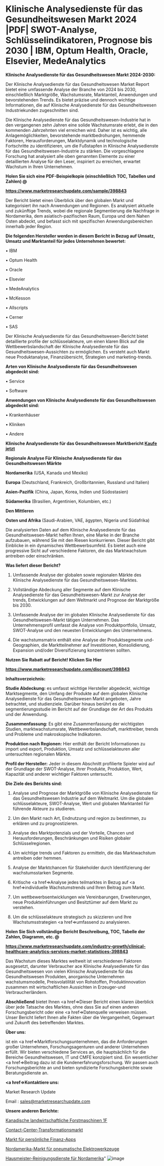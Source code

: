 # Klinische Analysedienste für das Gesundheitswesen Markt 2024 |PDF| SWOT-Analyse, Schlüsselindikatoren, Prognose bis 2030 | IBM, Optum Health, Oracle, Elsevier, MedeAnalytics

<strong>Klinische Analysedienste für das Gesundheitswesen Markt 2024-2030:</strong>

Der Klinische Analysedienste für das Gesundheitswesen Market Report bietet eine umfassende Analyse der Branche von 2024 bis 2030, einschließlich Marktgröße, Wachstumsrate, Marktanteil, Anwendungen und bevorstehenden Trends. Es bietet präzise und dennoch wichtige Informationen, die auf Klinische Analysedienste für das Gesundheitswesen Industriekunden zugeschnitten sind.

Die Klinische Analysedienste für das Gesundheitswesen-Industrie hat in den vergangenen zehn Jahren eine solide Wachstumsrate erlebt, die in den kommenden Jahrzehnten viel erreichen wird. Daher ist es wichtig, alle Anlagemöglichkeiten, bevorstehende marktbedrohungen, hemmende Faktoren, Herausforderungen, Marktdynamik und technologische Fortschritte zu identifizieren, um die Fußstapfen in Klinische Analysedienste für das Gesundheitswesen-Industrie zu stärken. Die vorgeschlagene Forschung hat analysiert alle oben genannten Elemente zu einer detaillierten Analyse für den Leser, inspiriert zu erreichen, erwartet Wachstum in Ihren Unternehmen.



<strong>Holen Sie sich eine PDF-Beispielkopie (einschließlich TOC, Tabellen und Zahlen) @
</strong>

<strong><a href=https://www.marketresearchupdate.com/sample/398843>

<strong>https://www.marketresearchupdate.com/sample/398843</u></font></a></strong></strong>

Der Bericht bietet einen Überblick über den globalen Markt und kategorisiert ihn nach Anwendungen und Regionen. Es analysiert aktuelle und zukünftige Trends, wobei die regionale Segmentierung die Nachfrage in Nordamerika, dem asiatisch-pazifischen Raum, Europa und dem Nahen Osten abdeckt, und befasst sich mit spezifischen Anwendungsbereichen innerhalb jeder Region.



<strong>Die folgenden Hersteller werden in diesem Bericht in Bezug auf Umsatz, Umsatz und Marktanteil für jedes Unternehmen bewertet:</strong>

• IBM

• Optum Health

• Oracle

• Elsevier

• MedeAnalytics

• McKesson

• Allscripts

• Cerner

• SAS

Der Klinische Analysedienste für das Gesundheitswesen-Bericht bietet detaillierte profile der schlüsselakteure, um einen klaren Blick auf die Wettbewerbslandschaft der Klinische Analysedienste für das Gesundheitswesen-Aussichten zu ermöglichen. Es versteht auch Markt neue Produktanalyse, Finanzübersicht, Strategien und marketing-trends.



<strong>Arten von Klinische Analysedienste für das Gesundheitswesen abgedeckt sind:</strong>

• Service

• Software



<strong>Anwendungen von Klinische Analysedienste für das Gesundheitswesen abgedeckt sind:</strong>

• Krankenhäuser

• Kliniken

• Andere



<strong>Klinische Analysedienste für das Gesundheitswesen Marktbericht <a href=https://www.marketresearchupdate.com/buynow/398843>Kaufe jetzt</a></strong>



<strong>Regionale Analyse Für Klinische Analysedienste für das Gesundheitswesen Märkte</strong>



<strong>Nordamerika</strong> (USA, Kanada und Mexiko)



<strong>Europa</strong> (Deutschland, Frankreich, Großbritannien, Russland und Italien)



<strong>Asien-Pazifik</strong> (China, Japan, Korea, Indien und Südostasien)



<strong>Südamerika</strong> (Brasilien, Argentinien, Kolumbien, etc.)



<strong>Den Mittleren</strong> 

<strong>Osten und Afrika</strong> (Saudi-Arabien, VAE, ägypten, Nigeria und Südafrika)

Die analysierten Daten auf dem Klinische Analysedienste für das Gesundheitswesen-Markt helfen Ihnen, eine Marke in der Branche aufzubauen, während Sie mit den Riesen konkurrieren. Dieser Bericht gibt Einblicke in ein dynamisches Wettbewerbsumfeld. Es bietet auch eine progressive Sicht auf verschiedene Faktoren, die das Marktwachstum antreiben oder einschränken.



<strong>Was liefert dieser Bericht?</strong>

1. Umfassende Analyse der globalen sowie regionalen Märkte des Klinische Analysedienste für das Gesundheitswesen-Marktes.

2. Vollständige Abdeckung aller Segmente auf dem Klinische Analysedienste für das Gesundheitswesen-Markt zur Analyse der trends, Entwicklungen auf dem Weltmarkt und Prognose der Marktgröße bis 2030.

3. Umfassende Analyse der im globalen Klinische Analysedienste für das Gesundheitswesen-Markt tätigen Unternehmen. Das Unternehmensprofil umfasst die Analyse von Produktportfolio, Umsatz, SWOT-Analyse und den neuesten Entwicklungen des Unternehmens.

4. Die wachstumsmatrix enthält eine Analyse der Produktsegmente und-Geographien, die Marktteilnehmer auf Investitionen, Konsolidierung, Expansion und/oder Diversifizierung konzentrieren sollten.



<strong>Nutzen Sie Rabatt auf Bericht! Klicken Sie Hier
</strong>

<strong><a href=https://www.marketresearchupdate.com/discount/398843>https://www.marketresearchupdate.com/discount/398843</b></u></font></strong></a>



<strong>Inhaltsverzeichnis:</strong>



<strong>Studie Abdeckung:</strong> es umfasst wichtige Hersteller abgedeckt, wichtige Marktsegmente, den Umfang der Produkte auf dem globalen Klinische Analysedienste für das Gesundheitswesen Markt angeboten, Jahre betrachtet, und studienziele. Darüber hinaus berührt es die segmentierungsstudie im Bericht auf der Grundlage der Art des Produkts und der Anwendung.



<strong>Zusammenfassung:</strong> Es gibt eine Zusammenfassung der wichtigsten Studien, marktwachstumsrate, Wettbewerbslandschaft, markttreiber, trends und Probleme und makroskopische Indikatoren.



<strong>Produktion nach Regionen:</strong> Hier enthält der Bericht Informationen zu import und export, Produktion, Umsatz und schlüsselakteuren aller untersuchten regionalen Märkte.



<strong>Profil der Hersteller:</strong> Jeder in diesem Abschnitt profilierte Spieler wird auf der Grundlage der SWOT-Analyse, Ihrer Produkte, Produktion, Wert, Kapazität und anderer wichtiger Faktoren untersucht.



<strong>Die Ziele des Berichts sind:</strong>

1) Analyse und Prognose der Marktgröße von Klinische Analysedienste für das Gesundheitswesen Industrie auf dem Weltmarkt.
Um die globalen schlüsselakteure, SWOT-Analyse, Wert und globalen Marktanteil für führende Akteure zu studieren.

2) Um den Markt nach Art, Endnutzung und region zu bestimmen, zu erklären und zu prognostizieren.

3) Analyse des Marktpotenzials und der Vorteile, Chancen und Herausforderungen, Beschränkungen und Risiken globaler Schlüsselregionen.

4) Um wichtige trends und Faktoren zu ermitteln, die das Marktwachstum antreiben oder hemmen.

5) Analyse der Marktchancen für Stakeholder durch Identifizierung der wachstumsstarken Segmente.

6) Kritische <a href=>Analyse</a> jedes teilmarktes in Bezug auf <a href=>individuelle</a> Wachstumstrends und Ihren Beitrag zum Markt.

7) Um wettbewerbsentwicklungen wie Vereinbarungen, Erweiterungen, neue Produkteinführungen und Besitztümer auf dem Markt zu verstehen.

8) Um die schlüsselakteure strategisch zu skizzieren und Ihre Wachstumsstrategien <a href=>umfassend</a> zu analysieren.



<strong>Holen Sie Sich vollständige Bericht Beschreibung, TOC, Tabelle der Zahlen, Diagramm, etc. @ </strong>

<strong><a href=https://www.marketresearchupdate.com/industry-growth/clinical-healthcare-analytics-services-market-statistices-398843>https://www.marketresearchupdate.com/industry-growth/clinical-healthcare-analytics-services-market-statistices-398843</a></font></strong>

Das Wachstum dieses Marktes weltweit ist verschiedenen Faktoren ausgesetzt, darunter Verbraucher ace Klinische Analysedienste für das Gesundheitswesen von vielen Klinische Analysedienste für das Gesundheitswesen Produkten, anorganische Unternehmen wachstumsmodelle, Preisvolatilität von Rohstoffen, Produktinnovation zusammen mit wirtschaftlichen Aussichten in Erzeuger-und Verbraucherländern.



<strong>Abschließend</strong> bietet Ihnen <a href=>Dieser</a> Bericht einen klaren überblick über jede Tatsache des Marktes, ohne dass Sie auf einen anderen Forschungsbericht oder eine <a href=>Datenquelle</a> verweisen müssen. Unser Bericht liefert Ihnen alle Fakten über die Vergangenheit, Gegenwart und Zukunft des betreffenden Marktes.



<strong>Über uns:</strong>

 ist ein <a href=>Marktfors</a>chungsunternehmen, das die Anforderungen großer Unternehmen, Forschungsagenturen und anderer Unternehmen erfüllt. Wir bieten verschiedene Services an, die hauptsächlich für die Bereiche Gesundheitswesen, IT und CMFE konzipiert sind. Ein wesentlicher <a href=>Beitrag</a> dazu ist die Kundenerfahrungsforschung. Wir passen auch Forschungsberichte an und bieten syndizierte Forschungsberichte sowie Beratungsdienste an.



<strong><a href=>Kontaktiere uns:</a></strong>

Market Research Update

Email : sales@marketresearchupdate.com



<strong>Unsere anderen Berichte:</strong>

<a href=https://www.linkedin.com/pulse/canadian-agricultural-forestry-machinery-1f>Kanadische landwirtschaftliche Forstmaschinen 1F</a>

<a href=https://www.linkedin.com/pulse/contact-center-transformation-market-size-historical>Contact-Center-Transformationsmarkt</a>

<a href=https://www.linkedin.com/pulse/personal-finance-apps-market-2023-remarking>Markt für persönliche Finanz-Apps</a>

<a href=https://www.linkedin.com/pulse/north-america-pneumatic-power-tools-market>Nordamerika-Markt für pneumatische Elektrowerkzeuge</a>

<a href=https://www.linkedin.com/pulse/north-america-janitorial-cleaning-services>Hausmeister-Reinigungsdienste für Nordamerika</a>"
![image](https://github.com/RushikeshRI/news24analysis/assets/164026548/969c27f1-3393-4b17-9432-c7acb1c1ead7)
